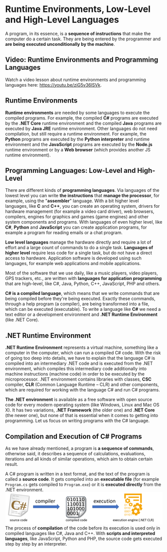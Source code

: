 # Runtime Environments, Low-Level and High-Level Languages

A program, in its essence, is a **sequence of instructions** that make the computer do a certain task. They are being entered by the programmer and **are being executed unconditionally by the machine**.

## Video: Runtime Environments and Programming Languages

Watch a video lesson about runtime environments and programming languages here: https://youtu.be/ziG5v36lSVk.

## Runtime Environments

**Runtime environments** are needed by some languages to execute the compiled programs. For example, the compiled **C\#** programs are executed by the **.NET Core** runtime environment and the compiled **Java** programs are executed by **Java JRE** runtime environment. Other languages do not need compilation, but still require a runtime environment. For example, the **Python** programs are executed by the **Python interpreter** and runtime environment and the **JavaScript** programs are executed by the **Node.js** runtime environment or by a **Web browser** \(which provides another JS runtime environment\).

## Programming Languages: Low-Level and High-Level

There are different kinds of **programming languages**. Via languages of the lowest level you can write **the instructions** that **manage the processor**, for example, using the "**assembler**" language. With a bit higher level languages, like **C** and **C++**, you can create an operating system, drivers for hardware management \(for example a video card driver\), web browsers, compilers, engines for graphics and games \(game engines\) and other system components and programs. With languages of even higher level, like **C\#**, **Python** and **JavaScript** you can create application programs, for example a program for reading emails or a chat program.

**Low level languages** manage the hardware directly and require a lot of effort and a large count of commands to do a single task. **Languages of higher level** require less code for a single task, but do not have a direct access to hardware. Application software is developed using such languages, for example web applications and mobile applications.

Most of the software that we use daily, like a music players, video players, GPS trackers, etc., are written with **languages for application programming** that are high-level, like C#, Java, Python, C++, JavaScript, PHP and others.

**C# is a compiled language**, which means that we write commands that are being compiled before they're being executed. Exactly these commands, through a help program \(a compiler\), are being transformed into a file, which can be executed \(executable\). To write a language like **C\#** we need a text editor or a development environment and **.NET Runtime Environment** \(like .NET Core\).

## **.NET Runtime Environment**

**.NET Runtime Environment** represents a virtual machine, something like a computer in the computer, which can run a compiled C\# code. With the risk of going too deep into details, we have to explain that the language C\# is compiled into an intermediary .NET code and is executed from the .NET environment, which compiles this intermediary code additionally into machine instructions \(machine code\) in order to be executed by the microprocessor. .NET environment contains libraries with classes, **CSC** compiler, **CLR** \(Common Language Runtime – CLR\) and other components, which are required for working with the language C\# and run C\# programs.

**The .NET environment** is available as a free software with open source code for every modern operating system \(like Windows, Linux and Mac OS X\). It has two variations, **.NET Framework** \(the older one\) and **.NET Core** \(the newer one\), but none of that is essential when it comes to getting into programming. Let us focus on writing programs with the C\# language.

## Compilation and Execution of C\# Programs

As we have already mentioned, a program is **a sequence of commands**, otherwise said, it describes a sequence of calculations, evaluations, iterations and all kinds of similar operations, which aim to obtain certain result.

A C\# program is written in a text format, and the text of the program is called a **source code**. It gets compiled into an **executable file** \(for example `Program.cs` gets compiled to `Program.exe`\) or it is **executed directly** from the .NET environment.![](/assets/chapter-1-images/csharp-compilation-and-execution-diagram.png)The process of **compilation** of the code before its execution is used only in compiled languages like C\#, Java and C++. With **scripts and interpreted languages**, like JavaScript, Python and PHP, the source code gets executed step by step by an interpreter.
